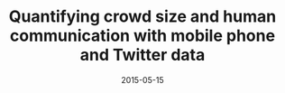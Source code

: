 ---
title: "Quantifying crowd size and human communication with mobile phone and Twitter data"
collection: talks
type: "Contributed talk"
permalink: /talks/2015-05-15-talk-19
venue: "Data Natives, City University of London"
date: 2015-05-15
location: "London, UK"
---